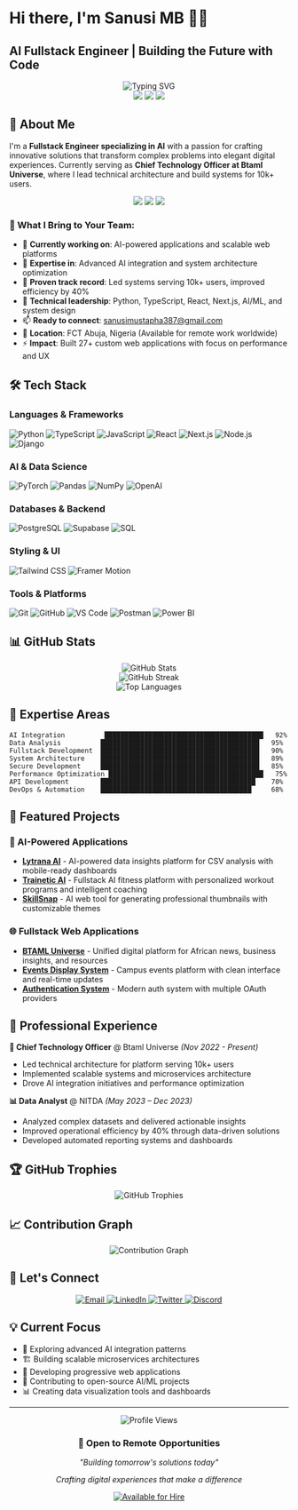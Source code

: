 # Hi there, I'm Sanusi MB 👨‍💻
## AI Fullstack Engineer | Building the Future with Code

<div align="center">
  <img src="https://readme-typing-svg.herokuapp.com?font=Fira+Code&size=28&duration=3000&pause=1000&color=7c3aed&center=true&vCenter=true&width=800&lines=AI+Fullstack+Engineer;Remote+Work+Specialist;10k%2B+Users+Served;40%25+Efficiency+Improvement;Building+Tomorrow's+Solutions" alt="Typing SVG" />
</div>

<div align="center">
  <img src="https://img.shields.io/badge/💼%20Available%20for%20Remote%20Work-brightgreen?style=for-the-badge" />
  <img src="https://img.shields.io/badge/🌍%20Nigeria%20Based-blue?style=for-the-badge" />
  <img src="https://img.shields.io/badge/⚡%20Quick%20Response-orange?style=for-the-badge" />
</div>

## 🚀 About Me

I'm a **Fullstack Engineer specializing in AI** with a passion for crafting innovative solutions that transform complex problems into elegant digital experiences. Currently serving as **Chief Technology Officer at Btaml Universe**, where I lead technical architecture and build systems for 10k+ users.

<div align="center">
  <img src="https://img.shields.io/badge/Experience-3%2B%20Years-blue?style=for-the-badge" />
  <img src="https://img.shields.io/badge/Focus-AI%20%26%20Fullstack-purple?style=for-the-badge" />
  <img src="https://img.shields.io/badge/Remote-Available-brightgreen?style=for-the-badge" />
</div>

### 🎯 What I Bring to Your Team:
- 🔭 **Currently working on**: AI-powered applications and scalable web platforms
- 🌱 **Expertise in**: Advanced AI integration and system architecture optimization
- 👯 **Proven track record**: Led systems serving 10k+ users, improved efficiency by 40%
- 💬 **Technical leadership**: Python, TypeScript, React, Next.js, AI/ML, and system design
- 📫 **Ready to connect**: sanusimustapha387@gmail.com
- 📍 **Location**: FCT Abuja, Nigeria (Available for remote work worldwide)
- ⚡ **Impact**: Built 27+ custom web applications with focus on performance and UX

## 🛠️ Tech Stack

### Languages & Frameworks
![Python](https://img.shields.io/badge/Python-3776AB?style=for-the-badge&logo=python&logoColor=white)
![TypeScript](https://img.shields.io/badge/TypeScript-007ACC?style=for-the-badge&logo=typescript&logoColor=white)
![JavaScript](https://img.shields.io/badge/JavaScript-F7DF1E?style=for-the-badge&logo=javascript&logoColor=black)
![React](https://img.shields.io/badge/React-20232A?style=for-the-badge&logo=react&logoColor=61DAFB)
![Next.js](https://img.shields.io/badge/Next.js-000000?style=for-the-badge&logo=next.js&logoColor=white)
![Node.js](https://img.shields.io/badge/Node.js-43853D?style=for-the-badge&logo=node.js&logoColor=white)
![Django](https://img.shields.io/badge/Django-092E20?style=for-the-badge&logo=django&logoColor=white)

### AI & Data Science
![PyTorch](https://img.shields.io/badge/PyTorch-EE4C2C?style=for-the-badge&logo=pytorch&logoColor=white)
![Pandas](https://img.shields.io/badge/Pandas-150458?style=for-the-badge&logo=pandas&logoColor=white)
![NumPy](https://img.shields.io/badge/NumPy-013243?style=for-the-badge&logo=numpy&logoColor=white)
![OpenAI](https://img.shields.io/badge/OpenAI-412991?style=for-the-badge&logo=openai&logoColor=white)

### Databases & Backend
![PostgreSQL](https://img.shields.io/badge/PostgreSQL-316192?style=for-the-badge&logo=postgresql&logoColor=white)
![Supabase](https://img.shields.io/badge/Supabase-3ECF8E?style=for-the-badge&logo=supabase&logoColor=white)
![SQL](https://img.shields.io/badge/SQL-4479A1?style=for-the-badge&logo=mysql&logoColor=white)

### Styling & UI
![Tailwind CSS](https://img.shields.io/badge/Tailwind_CSS-38B2AC?style=for-the-badge&logo=tailwind-css&logoColor=white)
![Framer Motion](https://img.shields.io/badge/Framer_Motion-0055FF?style=for-the-badge&logo=framer&logoColor=white)

### Tools & Platforms
![Git](https://img.shields.io/badge/Git-F05032?style=for-the-badge&logo=git&logoColor=white)
![GitHub](https://img.shields.io/badge/GitHub-100000?style=for-the-badge&logo=github&logoColor=white)
![VS Code](https://img.shields.io/badge/VS_Code-007ACC?style=for-the-badge&logo=visual-studio-code&logoColor=white)
![Postman](https://img.shields.io/badge/Postman-FF6C37?style=for-the-badge&logo=postman&logoColor=white)
![Power BI](https://img.shields.io/badge/Power_BI-F2C811?style=for-the-badge&logo=power-bi&logoColor=black)

## 📊 GitHub Stats

<div align="center">
  <img src="https://github-readme-stats.vercel.app/api?username=Digitalmustiii&show_icons=true&theme=tokyonight&hide_border=true&count_private=true" alt="GitHub Stats" />
</div>

<div align="center">
  <img src="https://github-readme-streak-stats.herokuapp.com/?user=YOUR_GITHUB_USERNAME&theme=tokyonight&hide_border=true" alt="GitHub Streak" />
</div>

<div align="center">
  <img src="https://github-readme-stats.vercel.app/api/top-langs/?username=Digitalmustiii&layout=compact&theme=tokyonight&hide_border=true&langs_count=8" alt="Top Languages" />
</div>

## 🎯 Expertise Areas

```text
AI Integration          ████████████████████████████████████████   92%
Data Analysis          ████████████████████████████████████████   95%
Fullstack Development  ████████████████████████████████████████   90%
System Architecture    ████████████████████████████████████████   89%
Secure Development     ████████████████████████████████████████   85%
Performance Optimization ███████████████████████████████████████   75%
API Development        ███████████████████████████████████████    70%
DevOps & Automation    ██████████████████████████████████████     68%
```

## 🚀 Featured Projects

### 🤖 AI-Powered Applications
- **[Lytrana AI](https://github.com/Digitalmustiii/lytrana-ai)** - AI-powered data insights platform for CSV analysis with mobile-ready dashboards
- **[Trainetic AI](https://github.com/Digitalmustiii/trainetic-ai)** - Fullstack AI fitness platform with personalized workout programs and intelligent coaching
- **[SkillSnap](https://github.com/Digitalmustiii/skillsnap)** - AI web tool for generating professional thumbnails with customizable themes

### 🌐 Fullstack Web Applications
- **[BTAML Universe](https://github.com/Digitalmustiii/btaml-universe)** - Unified digital platform for African news, business insights, and resources
- **[Events Display System](https://github.com/Digitalmustiii/events-system)** - Campus events platform with clean interface and real-time updates
- **[Authentication System](https://github.com/Digitalmustiii/auth-system)** - Modern auth system with multiple OAuth providers

## 💼 Professional Experience

**🚀 Chief Technology Officer** @ Btaml Universe *(Nov 2022 - Present)*
- Led technical architecture for platform serving 10k+ users
- Implemented scalable systems and microservices architecture
- Drove AI integration initiatives and performance optimization

**📊 Data Analyst** @ NITDA *(May 2023 – Dec 2023)*
- Analyzed complex datasets and delivered actionable insights
- Improved operational efficiency by 40% through data-driven solutions
- Developed automated reporting systems and dashboards

## 🏆 GitHub Trophies

<div align="center">
  <img src="https://github-profile-trophy.vercel.app/?username=Digitalmustiii&theme=tokyonight&no-frame=true&column=7" alt="GitHub Trophies" />
</div>

## 📈 Contribution Graph

<div align="center">
  <img src="https://github-readme-activity-graph.vercel.app/graph?username=DigitalmustiiiE&bg_color=1a1b27&color=628fdb&line=628fdb&point=628fdb&area=true&hide_border=true" alt="Contribution Graph" />
</div>

## 🤝 Let's Connect

<div align="center">
  <a href="mailto:sanusimustapha387@gmail.com">
    <img src="https://img.shields.io/badge/Email-D14836?style=for-the-badge&logo=gmail&logoColor=white" alt="Email" />
  </a>
  <a href="https://linkedin.com/in//sbmustapha/">
    <img src="https://img.shields.io/badge/LinkedIn-0077B5?style=for-the-badge&logo=linkedin&logoColor=white" alt="LinkedIn" />
  </a>
  <a href="https://x.com/digitalmustiii">
    <img src="https://img.shields.io/badge/Twitter-1DA1F2?style=for-the-badge&logo=twitter&logoColor=white" alt="Twitter" />
  </a>
  <a href="https://discord.com/users/digitalmustiii">
    <img src="https://img.shields.io/badge/Discord-7289DA?style=for-the-badge&logo=discord&logoColor=white" alt="Discord" />
  </a>
</div>

## 💡 Current Focus

- 🔬 Exploring advanced AI integration patterns
- 🏗️ Building scalable microservices architectures  
- 📱 Developing progressive web applications
- 🤖 Contributing to open-source AI/ML projects
- 📊 Creating data visualization tools and dashboards

---

<div align="center">
  <img src="https://komarev.com/ghpvc/?username=Digitalmustiii&style=for-the-badge&color=7c3aed" alt="Profile Views" />
</div>

<div align="center">
  <h3>💼 Open to Remote Opportunities</h3>
  <p><i>"Building tomorrow's solutions today"</i></p>
  <p><i>Crafting digital experiences that make a difference</i></p>
  
  <a href="mailto:sanusimustapha387@gmail.com">
    <img src="https://img.shields.io/badge/Hire_Me-Available-brightgreen?style=for-the-badge&logo=handshake&logoColor=white" alt="Available for Hire" />
  </a>
</div>
